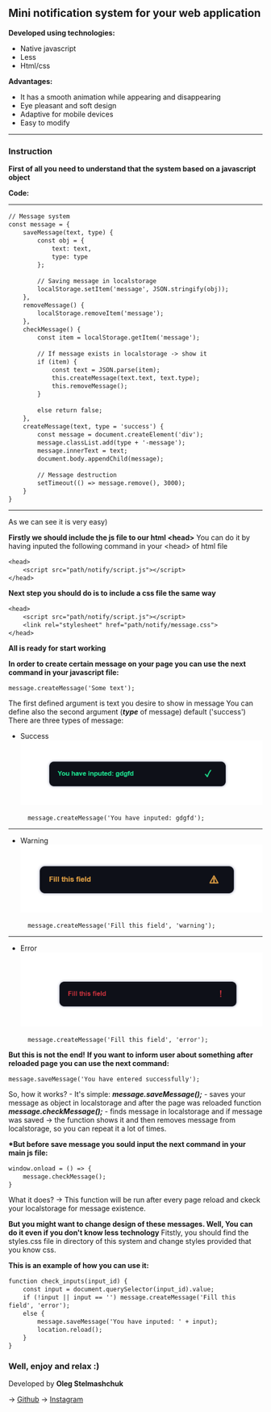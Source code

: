 ## Mini notification system for your web application

__Developed using technologies:__
* Native javascript
* Less
* Html/css

__Advantages:__
* It has a smooth animation while appearing and disappearing
* Eye pleasant and soft design
* Adaptive for mobile devices
* Easy to modify

---

### Instruction

__First of all you need to understand that the system based on a javascript object__

__Code:__

---
    // Message system
    const message = {
        saveMessage(text, type) {
            const obj = {
                text: text,
                type: type
            };

            // Saving message in localstorage
            localStorage.setItem('message', JSON.stringify(obj));
        },
        removeMessage() {
            localStorage.removeItem('message');
        },
        checkMessage() {
            const item = localStorage.getItem('message');

            // If message exists in localstorage -> show it
            if (item) {
                const text = JSON.parse(item);
                this.createMessage(text.text, text.type);
                this.removeMessage();
            }

            else return false;
        },
        createMessage(text, type = 'success') {
            const message = document.createElement('div');
            message.classList.add(type + '-message');
            message.innerText = text;
            document.body.appendChild(message);

            // Message destruction
            setTimeout(() => message.remove(), 3000);
        }
    }
---

As we can see it is very easy)

__Firstly we should include the js file to our html \<head>__
You can do it by having inputed the following command in your \<head> of html file


    <head>
        <script src="path/notify/script.js"></script>
    </head>

__Next step you should do is to include a css file the same way__
    
    <head>
        <script src="path/notify/script.js"></script>
        <link rel="stylesheet" href="path/notify/message.css">
    </head>

__All is ready for start working__

__In order to create certain message on your page you can use the  next command in your javascript file:__

    message.createMessage('Some text');

The first defined argument is text you desire to show in message
You can define also the second argument (___type___ of message) default ('success')
There are three types of message:

* Success
    ![Success message](img/success.png)

        message.createMessage('You have inputed: gdgfd');
   
---
* Warning
    ![Warning message](img/warning.png)

        message.createMessage('Fill this field', 'warning');

---
* Error
    ![Error message](img/error.png)

        message.createMessage('Fill this field', 'error');



__But this is not the end!__
__If you want to inform user about something after reloaded page you can use the next command:__

    message.saveMessage('You have entered successfully');

So, how it works? - It's simple:
___message.saveMessage();___ -  saves your message as object in localstorage and after the page was reloaded function ___message.checkMessage();___ - finds message in localstorage and if message was saved -> the function shows it and then removes message from localstorage, so you can repeat it a lot of times. 

__*But before save message you sould input the next command in your main js file:__

    window.onload = () => {
        message.checkMessage();
    }

What it does? -> This function will be run after every page reload and ckeck your localstorage for message existence.

__But you might want to change design of these messages. Well, You can do it even if you don't know less technology__
Fitstly, you should find the styles.css file in directory of this system and change styles provided that you know css.

__This is an example of how you can use it:__

    function check_inputs(input_id) {
        const input = document.querySelector(input_id).value;
        if (!input || input == '') message.createMessage('Fill this field', 'error');
        else {
            message.saveMessage('You have inputed: ' + input);
            location.reload();
        }
    }   

### Well, enjoy and relax :)
Developed by __Oleg Stelmashchuk__

-> [Github](https://github.com/Q-sedifo)
-> [Instagram](https://www.instagram.com/oleg_s.t/)
